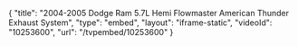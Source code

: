 {
    "title": "2004-2005 Dodge Ram 5.7L Hemi Flowmaster American Thunder  Exhaust System",
    "type": "embed",
    "layout": "iframe-static",
    "videoId": "10253600",
    "url": "\/tvpembed\/10253600"
}
